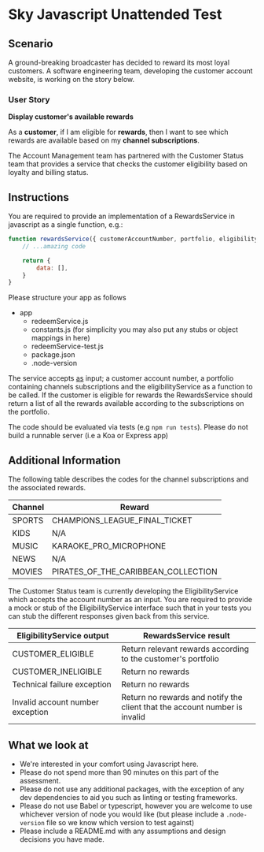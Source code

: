 # Sky Javascript Unattended Test

## Scenario
A ground-breaking broadcaster has decided to reward its most loyal customers. A software engineering team, developing the customer account website, is working on the story below.

### User Story

**Display customer's available rewards**

As a __customer__, if I am eligible for __rewards__, then I want to see which rewards are available based on my __channel subscriptions__.

The Account Management team has partnered with the Customer Status team that provides a service that checks the customer eligibility based on loyalty and billing status.

## Instructions

You are required to provide an implementation of a RewardsService in javascript as a single function, e.g.:

```javascript
function rewardsService({ customerAccountNumber, portfolio, eligibilityService }) {
    // ...amazing code

    return {
        data: [],
    }
}
```

Please structure your app as follows

- app
    - redeemService.js
    - constants.js (for simplicity you may also put any stubs or object mappings in here)
    - redeemService-test.js
    - package.json
    - .node-version


The service accepts [as](as) input; a customer account number, a portfolio containing channels subscriptions and the eligibilityService as a function to be called. If the customer is eligible for rewards the RewardsService should return a list of all the rewards available according to the subscriptions on the portfolio.

The code should be evaluated via tests (e.g `npm run tests`).
Please do not build a runnable server (i.e a Koa or Express app)

## Additional Information

The following table describes the codes for the channel subscriptions and the associated rewards.

| **Channel** | **Reward**                          |
|-------------|-------------------------------------|
| SPORTS      | CHAMPIONS_LEAGUE_FINAL_TICKET       |
| KIDS        | N/A                                 |
| MUSIC       | KARAOKE_PRO_MICROPHONE              |
| NEWS        | N/A                                 |
| MOVIES      | PIRATES_OF_THE_CARIBBEAN_COLLECTION |

The Customer Status team is currently developing the EligibilityService which accepts the account number as an input.
You are required to provide a mock or stub of the EligibilityService interface such that in your tests you can stub the different responses given back from this service.

| EligibilityService output        | RewardsService result                                                      |
|----------------------------------|----------------------------------------------------------------------------|
| CUSTOMER_ELIGIBLE                | Return relevant rewards according to the customer's portfolio              |
| CUSTOMER_INELIGIBLE              | Return no rewards                                                          |
| Technical failure exception      | Return no rewards                                                          |
| Invalid account number exception | Return no rewards and notify the client that the account number is invalid |

## What we look at

* We're interested in your comfort using Javascript here.
* Please do not spend more than 90 minutes on this part of the assessment.
* Please do not use any additional packages, with the exception of any dev dependencies to aid you such as linting or testing frameworks.
* Please do not use Babel or typescript, however you are welcome to use whichever version of node you would like (but please include a `.node-version` file so we know which version to test against)
* Please include a README.md with any assumptions and design decisions you have made.
